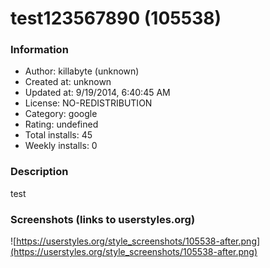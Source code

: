 # test123567890 (105538)

### Information
- Author: killabyte (unknown)
- Created at: unknown
- Updated at: 9/19/2014, 6:40:45 AM
- License: NO-REDISTRIBUTION
- Category: google
- Rating: undefined
- Total installs: 45
- Weekly installs: 0


### Description
test


### Screenshots (links to userstyles.org)
![https://userstyles.org/style_screenshots/105538-after.png](https://userstyles.org/style_screenshots/105538-after.png)



